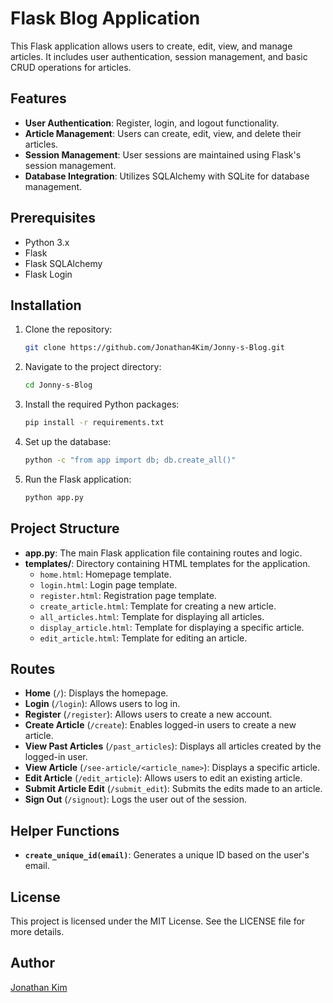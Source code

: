 # Flask Blog Application

This Flask application allows users to create, edit, view, and manage articles. It includes user authentication, session management, and basic CRUD operations for articles.

## Features
- **User Authentication**: Register, login, and logout functionality.
- **Article Management**: Users can create, edit, view, and delete their articles.
- **Session Management**: User sessions are maintained using Flask's session management.
- **Database Integration**: Utilizes SQLAlchemy with SQLite for database management.

## Prerequisites
- Python 3.x
- Flask
- Flask SQLAlchemy
- Flask Login

## Installation

1. Clone the repository:
   ```bash
   git clone https://github.com/Jonathan4Kim/Jonny-s-Blog.git
   ```
2. Navigate to the project directory:
   ```bash
   cd Jonny-s-Blog
   ```
3. Install the required Python packages:
   ```bash
   pip install -r requirements.txt
   ```
4. Set up the database:
   ```bash
   python -c "from app import db; db.create_all()"
   ```
5. Run the Flask application:
   ```bash
   python app.py
   ```

## Project Structure

- **app.py**: The main Flask application file containing routes and logic.
- **templates/**: Directory containing HTML templates for the application.
  - `home.html`: Homepage template.
  - `login.html`: Login page template.
  - `register.html`: Registration page template.
  - `create_article.html`: Template for creating a new article.
  - `all_articles.html`: Template for displaying all articles.
  - `display_article.html`: Template for displaying a specific article.
  - `edit_article.html`: Template for editing an article.

## Routes

- **Home** (`/`): Displays the homepage.
- **Login** (`/login`): Allows users to log in.
- **Register** (`/register`): Allows users to create a new account.
- **Create Article** (`/create`): Enables logged-in users to create a new article.
- **View Past Articles** (`/past_articles`): Displays all articles created by the logged-in user.
- **View Article** (`/see-article/<article_name>`): Displays a specific article.
- **Edit Article** (`/edit_article`): Allows users to edit an existing article.
- **Submit Article Edit** (`/submit_edit`): Submits the edits made to an article.
- **Sign Out** (`/signout`): Logs the user out of the session.

## Helper Functions

- **`create_unique_id(email)`**: Generates a unique ID based on the user's email.

## License

This project is licensed under the MIT License. See the LICENSE file for more details.

## Author

[Jonathan Kim](https://github.com/Jonathan4Kim)
